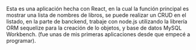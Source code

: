 Esta es una aplicación hecha con React, en la cual la función principal es mostrar una lista de nombres de libros, se puede realizar un CRUD en el listado, en la parte de banckend, trabaje con node.js utilizando la librería ORM sequelize para la creación de lo objetos, y base de datos MySQL Workbench. (fue unas de mis primeras aplicaciones desde que empecé a programar).
